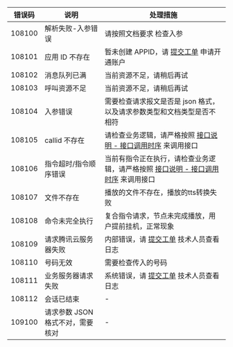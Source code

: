 |错误码	|说明	|处理措施	|	
|----------|-------|-----------|
|108100	|	解析失败-入参错误|	请按照文档要求 检查入参	
|108101	|	应用 ID 不存在	|暂未创建 APPID，请 [提交工单](https://console.cloud.tencent.com/workorder/category) 申请开通账户|
|108102	|	消息队列已满|	当前资源不足，请稍后再试	|
|108103	|	呼叫资源不足	|当前资源不足，请稍后再试	|
|108104	|	入参错误	|需要检查请求报文是否是 json 格式，以及请求参数类型和文档类型是否不相符	|
|108105	|	callid 不存在	|请检查业务逻辑，请严格按照 [接口说明 - 接口调用时序](https://cloud.tencent.com/document/product/679/14499#.E6.8E.A5.E5.8F.A3.E8.AF.B4.E6.98.8E) 来调用接口		|
|108106	|	指令超时/指令顺序错误	|当前有指令正在执行，请检查业务逻辑，请严格按照 [接口说明 - 接口调用时序](https://cloud.tencent.com/document/product/679/14499#.E6.8E.A5.E5.8F.A3.E8.AF.B4.E6.98.8E) 来调用接口	|
|108107	|	文件不存在	|播放的文件不存在，播放的tts转换失败 |
|108108	|	命令未完全执行	|复合指令请求，节点未完成播放，用户提前挂机，正常现象	|
|108109	|	请求腾讯云服务器失败	|内部错误，请 [提交工单](https://console.cloud.tencent.com/workorder/category) 技术人员查看日志|
|108110	|	号码无效	|需要检查传入的号码	|
|108111	|	业务服务器请求失败	|系统错误，请 [提交工单](https://console.cloud.tencent.com/workorder/category) 技术人员查看日志	|
|108112 | 会话已结束  |   -    |
|109100	|	请求参数 JSON 格式不对，需要核对|-|
